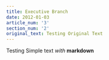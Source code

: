 ```yaml
---
title: Executive Branch
date: 2012-01-03
article_num: '3'
section_num: '2'
original_text: Testing Original Text
---
```

Testing Simple text *with* **markdown**
